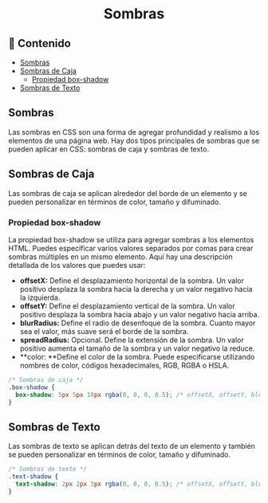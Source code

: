 <h1 align="center">Sombras</h1>

<h2>📑 Contenido</h2>

- [Sombras](#sombras)
- [Sombras de Caja](#sombras-de-caja)
  - [Propiedad box-shadow](#propiedad-box-shadow)
- [Sombras de Texto](#sombras-de-texto)

## Sombras

Las sombras en CSS son una forma de agregar profundidad y realismo a los elementos de una página web. Hay dos tipos principales de sombras que se pueden aplicar en CSS: sombras de caja y sombras de texto.

## Sombras de Caja

Las sombras de caja se aplican alrededor del borde de un elemento y se pueden personalizar en términos de color, tamaño y difuminado.

### Propiedad box-shadow

La propiedad box-shadow se utiliza para agregar sombras a los elementos HTML. Puedes especificar varios valores separados por comas para crear sombras múltiples en un mismo elemento. Aquí hay una descripción detallada de los valores que puedes usar:

- **offsetX:** Define el desplazamiento horizontal de la sombra. Un valor positivo desplaza la sombra hacia la derecha y un valor negativo hacia la izquierda.
- **offsetY:** Define el desplazamiento vertical de la sombra. Un valor positivo desplaza la sombra hacia abajo y un valor negativo hacia arriba.
- **blurRadius:** Define el radio de desenfoque de la sombra. Cuanto mayor sea el valor, más suave será el borde de la sombra.
- **spreadRadius:** Opcional. Define la extensión de la sombra. Un valor positivo aumenta el tamaño de la sombra y un valor negativo la reduce.
- **color: **Define el color de la sombra. Puede especificarse utilizando nombres de color, códigos hexadecimales, RGB, RGBA o HSLA.

```css
/* Sombras de caja */
.box-shadow {
  box-shadow: 5px 5px 10px rgba(0, 0, 0, 0.5); /* offsetX, offsetY, blurRadius, spreadRadius, color */
}
```

## Sombras de Texto

Las sombras de texto se aplican detrás del texto de un elemento y también se pueden personalizar en términos de color, tamaño y difuminado.

```css
/* Sombras de texto */
.text-shadow {
  text-shadow: 2px 2px 3px rgba(0, 0, 0, 0.5); /* offsetX, offsetY, blurRadius, color */
}
```
